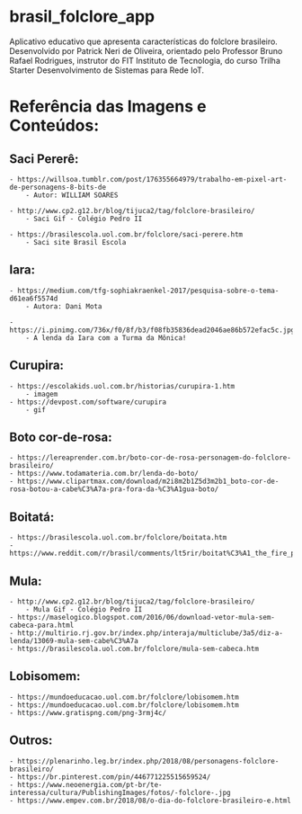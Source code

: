 # brasil_folclore_app

Aplicativo educativo que apresenta características do folclore brasileiro. Desenvolvido por Patrick Neri de Oliveira, orientado pelo Professor Bruno Rafael Rodrigues, instrutor do FIT Instituto de Tecnologia, do curso Trilha Starter Desenvolvimento de Sistemas para Rede IoT.

# Referência das Imagens e Conteúdos:

## Saci Pererê:
	- https://willsoa.tumblr.com/post/176355664979/trabalho-em-pixel-art-de-personagens-8-bits-de
		- Autor: WILLIAM SOARES

	- http://www.cp2.g12.br/blog/tijuca2/tag/folclore-brasileiro/
		- Saci Gif - Colégio Pedro II

	- https://brasilescola.uol.com.br/folclore/saci-perere.htm
		- Saci site Brasil Escola


## Iara:
	- https://medium.com/tfg-sophiakraenkel-2017/pesquisa-sobre-o-tema-d61ea6f5574d
 		- Autora: Dani Mota

	- https://i.pinimg.com/736x/f0/8f/b3/f08fb35836dead2046ae86b572efac5c.jpg
		- A lenda da Iara com a Turma da Mônica!


## Curupira:
	- https://escolakids.uol.com.br/historias/curupira-1.htm
		- imagem
	- https://devpost.com/software/curupira
		- gif


## Boto cor-de-rosa:
	- https://lereaprender.com.br/boto-cor-de-rosa-personagem-do-folclore-brasileiro/
	- https://www.todamateria.com.br/lenda-do-boto/
	- https://www.clipartmax.com/download/m2i8m2b1Z5d3m2b1_boto-cor-de-rosa-botou-a-cabe%C3%A7a-pra-fora-da-%C3%A1gua-boto/


## Boitatá:
	- https://brasilescola.uol.com.br/folclore/boitata.htm
	- https://www.reddit.com/r/brasil/comments/lt5rir/boitat%C3%A1_the_fire_punishment_by_guilherme_batista/


## Mula:
	- http://www.cp2.g12.br/blog/tijuca2/tag/folclore-brasileiro/
		- Mula Gif - Colégio Pedro II
	- https://maselogico.blogspot.com/2016/06/download-vetor-mula-sem-cabeca-para.html
	- http://multirio.rj.gov.br/index.php/interaja/multiclube/3a5/diz-a-lenda/13069-mula-sem-cabe%C3%A7a
	- https://brasilescola.uol.com.br/folclore/mula-sem-cabeca.htm


## Lobisomem:
	- https://mundoeducacao.uol.com.br/folclore/lobisomem.htm
	- https://mundoeducacao.uol.com.br/folclore/lobisomem.htm
	- https://www.gratispng.com/png-3rmj4c/

## Outros:
	- https://plenarinho.leg.br/index.php/2018/08/personagens-folclore-brasileiro/
	- https://br.pinterest.com/pin/446771225515659524/
	- https://www.neoenergia.com/pt-br/te-interessa/cultura/PublishingImages/fotos/-folclore-.jpg
	- https://www.empev.com.br/2018/08/o-dia-do-folclore-brasileiro-e.html